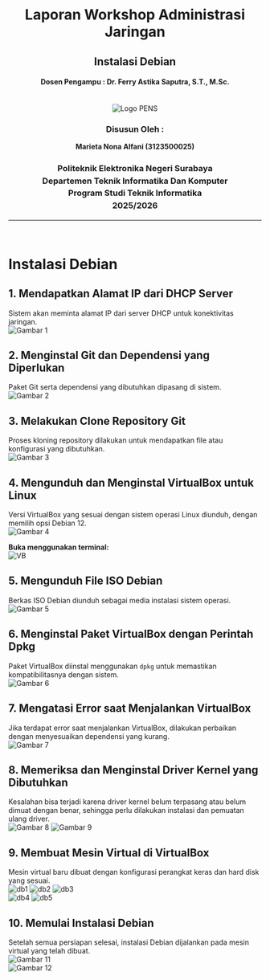 <div align="center">
    <h1 style="text-align: center;font-weight: bold">Laporan Workshop Administrasi Jaringan<br></h1>
    <h2 style="text-align: center;">Instalasi Debian <br></h2>
    <h4 style="text-align: center;">Dosen Pengampu : Dr. Ferry Astika Saputra, S.T., M.Sc.</h4>
</div>
<br />
<div align="center">
    <img src="assets/Logo_PENS.png" alt="Logo PENS">
    <h3 style="text-align: center;">Disusun Oleh :</h3>
    <p style="text-align: center;">
        <strong>Marieta Nona Alfani (3123500025)</strong>
    </p>
    <h3 style="text-align: center;line-height: 1.5">Politeknik Elektronika Negeri Surabaya<br>Departemen Teknik Informatika Dan Komputer<br>Program Studi Teknik Informatika<br>2025/2026</h3>
    <hr>
</div>
<br>

# **Instalasi Debian**

## **1. Mendapatkan Alamat IP dari DHCP Server**  
Sistem akan meminta alamat IP dari server DHCP untuk konektivitas jaringan.  
 <img src="assets/1.jpeg" alt="Gambar 1">

## **2. Menginstal Git dan Dependensi yang Diperlukan**  
Paket Git serta dependensi yang dibutuhkan dipasang di sistem.  
 <img src="assets/2.jpeg" alt="Gambar 2">

## **3. Melakukan Clone Repository Git**  
Proses kloning repository dilakukan untuk mendapatkan file atau konfigurasi yang dibutuhkan.  
 <img src="assets/3.jpeg" alt="Gambar 3">

## **4. Mengunduh dan Menginstal VirtualBox untuk Linux**  
Versi VirtualBox yang sesuai dengan sistem operasi Linux diunduh, dengan memilih opsi Debian 12.  
 <img src="assets/4.jpeg" alt="Gambar 4">

**Buka menggunakan terminal:**  
 <img src="assets/vb.jpeg" alt="VB">

## **5. Mengunduh File ISO Debian**  
Berkas ISO Debian diunduh sebagai media instalasi sistem operasi.  
 <img src="assets/5.jpeg" alt="Gambar 5">

## **6. Menginstal Paket VirtualBox dengan Perintah Dpkg**  
Paket VirtualBox diinstal menggunakan `dpkg` untuk memastikan kompatibilitasnya dengan sistem.  
 <img src="assets/6.jpeg" alt="Gambar 6">

## **7. Mengatasi Error saat Menjalankan VirtualBox**  
Jika terdapat error saat menjalankan VirtualBox, dilakukan perbaikan dengan menyesuaikan dependensi yang kurang.  
 <img src="assets/7.jpg" alt="Gambar 7">

## **8. Memeriksa dan Menginstal Driver Kernel yang Dibutuhkan**  
   Kesalahan bisa terjadi karena driver kernel belum terpasang atau belum dimuat dengan benar, sehingga perlu dilakukan instalasi dan pemuatan ulang driver.  
    <img src="assets/8.jpeg" alt="Gambar 8"> 
   <img src="assets/9.jpeg" alt="Gambar 9">

## **9. Membuat Mesin Virtual di VirtualBox**  
   Mesin virtual baru dibuat dengan konfigurasi perangkat keras dan hard disk yang sesuai.  
    <img src="assets/db1.png" alt="db1"> 
   <img src="assets/db2.png" alt="db2"> 
   <img src="assets/db3.png" alt="db3">  
  <img src="assets/db4.png" alt="db4"> 
  <img src="assets/db5.png" alt="db5"> 

## **10. Memulai Instalasi Debian**
Setelah semua persiapan selesai, instalasi Debian dijalankan pada mesin virtual yang telah dibuat.  
 <img src="assets/11.jpg" alt="Gambar 11">   
 <img src="assets/12.jpeg" alt="Gambar 12">  
